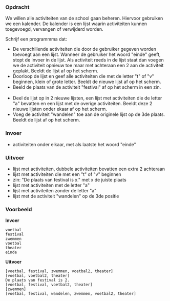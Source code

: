 ### Opdracht

We willen alle activiteiten van de school gaan beheren. Hiervoor gebruiken we een kalender. De kalender is een lijst waarin activiteiten kunnen toegevoegd, vervangen of verwijderd worden.

Schrijf een programmma dat:
* De verschillende activiteiten die door de gebruiker gegeven worden toevoegt aan een lijst. Wanneer de gebruiker het woord "einde" geeft, stopt de invoer in de lijst. Als activiteit reeds in de lijst staat dan voegen we de activiteit opnieuw toe maar met achteraan een 2 aan de activiteit geplakt. Beeldt de lijst af op het scherm.
* Doorloop de lijst en geef alle activiteiten die met de letter "t" of "v" beginnen, klein of grote letter. Beeldt de nieuwe lijst af op het scherm.
* Beeld de plaats van de activiteit "festival" af op het scherm in een zin. <span style="color:white">negeer invoer, uitvoer, voorbeelden</span>
* Deel de lijst op in 2 nieuwe lijsten, een lijst met activiteiten die de letter "a" bevatten en een lijst met de overige activiteiten. Beeldt deze 2 nieuwe lijsten onder ekaar af op het scherm.
* Voeg de activiteit "wandelen" toe aan de originele lijst op de 3de plaats. Beeldt de lijst af op het scherm.

### Invoer
    
* activiteiten onder elkaar, met als laatste het woord "einde"

### Uitvoer

* lijst met activiteiten, dubbele activiteiten bevatten een extra 2 achteraan
* lijst met activiteiten die met een "t" of "v" beginnen
* zin: "De plaats van festival is x." met x de juiste plaats
* lijst met activiteiten met de letter "a"
* lijst met activiteiten zonder de letter "a"
* lijst met de activiteit "wandelen" op de 3de positie

### Voorbeeld

**Invoer**
    
    voetbal
    festival
    zwemmen
    voetbal
    theater
    einde
    
**Uitvoer**
   
    [voetbal, festival, zwemmen, voetbal2, theater]
    [voetbal, voetbal2, theater]
    De plaats van festival is 2.
    [voetbal, festival, voetbal2, theater]
    [zwemmen]
    [voetbal, festival, wandelen, zwemmen, voetbal2, theater]
    
